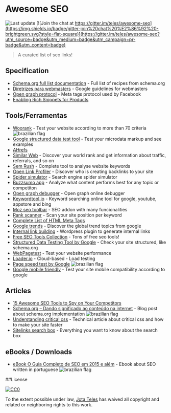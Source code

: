 # Awesome SEO

![Last update](https://img.shields.io/badge/last%20update-03%20OCT%202015-green.svg?style=flat-square)
[![Join the chat at https://gitter.im/teles/awesome-seo](https://img.shields.io/badge/gitter-join%20chat%20%E2%86%92%20-brightgreen.svg?style=flat-square)](https://gitter.im/teles/awesome-seo?utm_source=badge&utm_medium=badge&utm_campaign=pr-badge&utm_content=badge)

> A curated list of seo links!

[br]: https://upload.wikimedia.org/wikipedia/commons/4/40/Icons-flag-br.png  "Conteúdo disponível em português"

## Specification
* [Schema.org full list documentation](http://schema.org/docs/full.html) - Full list of recipes from schema.org  
* [Diretrizes para webmasters](https://support.google.com/webmasters/answer/35769) - Google guidelines for webmasters  
* [Open graph protocol](http://opengraphprotocol.org/) - Meta tags protocol used by Facebook  
* [Enabling Rich Snippets for Products](https://developers.google.com/structured-data/rich-snippets/products?hl&#x3D;en&amp;rd&#x3D;1)  
    
## Tools/Ferramentas
* [Woorank](https://www.woorank.com/pt/) - Test your website according to more than 70 criteria  ![brazilian flag][br]
* [Google structured data test tool](https://developers.google.com/structured-data/testing-tool/) - Test your microdata markup and see examples  
* [AHrefs](https://ahrefs.com)  
* [Similar Web](http://www.similarweb.com/) - Discover your world rank and get information about traffic, referrals, and so on  
* [Sem Rush](http://www.semrush.com/) - Complete tool to analyse website keywords  
* [Open Link Profiler](http://openlinkprofiler.org/) - Discover who is creating backlinks to your site  
* [Spider simulator](http://tools.seochat.com/tools/search-spider-simulator) - Search engine spider simulator  
* [Buzzsumo app](https://app.buzzsumo.com) - Analyze what content performs best for any topic or competiton  
* [Open graph debugger](https://developers.facebook.com/tools/debug/og/object?) - Open graph online debugger  
* [Keywordtool.io](http://keywordtool.io/) - Keyword searching online tool for google, youtube, appstore and bing  
* [Moz seo toolbar](https://moz.com/tools/seo-toolbar) - SEO addon with many funcionalities  
* [Rank scanner](http://app.rankscanner.com/) - Scan your site position per keyword   
* [Complete List of HTML Meta Tags](https://gist.github.com/whitingx/3840905)  
* [Google trends](https://www.google.com/trends/) - Discover the global trend topics from google  
* [Internal link building](http://tools.seochat.com/tools/interlinking-plugin/) - Wordpress plugin to generate internal links  
* [Free SEO Tools Collection](http://tools.seochat.com/) - Tons of free seo tools!  
* [Structured Data Testing Tool by Google](https://developers.google.com/structured-data/testing-tool/) - Check your site structured, like schema.org  
* [WebPagetest](http://www.webpagetest.org/) - Test your website performance  
* [Loader.io](https://loader.io/) - Cloud-based - Load testing  
* [Page speed test by Google](https://developers.google.com/speed/pagespeed/insights/?hl&#x3D;pt-BR)  ![brazilian flag][br]
* [Google mobile friendly](https://www.google.com/webmasters/tools/mobile-friendly) - Test your site mobile compatibility according to google  
    
## Articles
* [15 Awesome SEO Tools to Spy on Your Competitors](http://blog.mention.com/competitor-seo-tools/)  
* [Schema.org – Dando significado ao conteúdo na internet](http://blog.popupdesign.com.br/schema-org-dando-significado-ao-conteudo-na-internet/) - Blog post about schema.org implementation  ![brazilian flag][br]
* [Understanding critical css](http://www.smashingmagazine.com/2015/08/understanding-critical-css/) - Technical article about critical css and how to make your site faster  
* [Sitelinks search box](https://developers.google.com/structured-data/slsb-overview) - Everything you want to know about the search box  
    
## eBooks / Downloads
* [eBook O Guia Completo de SEO em 2015 e além](http://materiais.resultadosdigitais.com.br/guia-completo-seo) - Ebook about SEO written in portuguese  ![brazilian flag][br]
    

##License

[![CC0](https://i.creativecommons.org/l/by/4.0/88x31.png)](http://creativecommons.org/licenses/by/4.0/)

To the extent possible under law, [Jota Teles](http://github.com/teles) has waived all copyright and related or neighboring rights to this work.